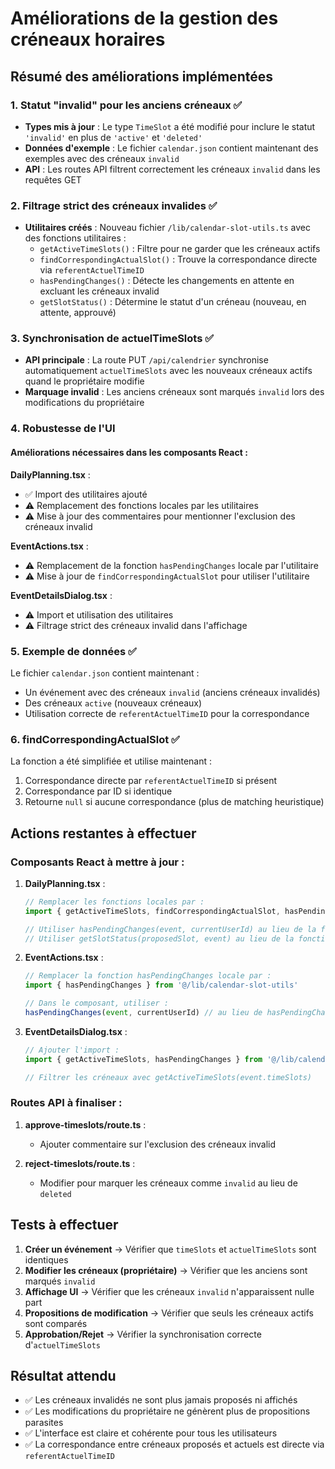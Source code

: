 # Améliorations de la gestion des créneaux horaires

## Résumé des améliorations implémentées

### 1. Statut "invalid" pour les anciens créneaux ✅

- **Types mis à jour** : Le type `TimeSlot` a été modifié pour inclure le statut `'invalid'` en plus de `'active'` et `'deleted'`
- **Données d'exemple** : Le fichier `calendar.json` contient maintenant des exemples avec des créneaux `invalid`
- **API** : Les routes API filtrent correctement les créneaux `invalid` dans les requêtes GET

### 2. Filtrage strict des créneaux invalides ✅

- **Utilitaires créés** : Nouveau fichier `/lib/calendar-slot-utils.ts` avec des fonctions utilitaires :
  - `getActiveTimeSlots()` : Filtre pour ne garder que les créneaux actifs
  - `findCorrespondingActualSlot()` : Trouve la correspondance directe via `referentActuelTimeID`
  - `hasPendingChanges()` : Détecte les changements en attente en excluant les créneaux invalid
  - `getSlotStatus()` : Détermine le statut d'un créneau (nouveau, en attente, approuvé)

### 3. Synchronisation de actuelTimeSlots ✅

- **API principale** : La route PUT `/api/calendrier` synchronise automatiquement `actuelTimeSlots` avec les nouveaux créneaux actifs quand le propriétaire modifie
- **Marquage invalid** : Les anciens créneaux sont marqués `invalid` lors des modifications du propriétaire

### 4. Robustesse de l'UI

#### Améliorations nécessaires dans les composants React :

**DailyPlanning.tsx** :
- ✅ Import des utilitaires ajouté
- ⚠️ Remplacement des fonctions locales par les utilitaires
- ⚠️ Mise à jour des commentaires pour mentionner l'exclusion des créneaux invalid

**EventActions.tsx** :
- ⚠️ Remplacement de la fonction `hasPendingChanges` locale par l'utilitaire
- ⚠️ Mise à jour de `findCorrespondingActualSlot` pour utiliser l'utilitaire

**EventDetailsDialog.tsx** :
- ⚠️ Import et utilisation des utilitaires
- ⚠️ Filtrage strict des créneaux invalid dans l'affichage

### 5. Exemple de données ✅

Le fichier `calendar.json` contient maintenant :
- Un événement avec des créneaux `invalid` (anciens créneaux invalidés)
- Des créneaux `active` (nouveaux créneaux)
- Utilisation correcte de `referentActuelTimeID` pour la correspondance

### 6. findCorrespondingActualSlot ✅

La fonction a été simplifiée et utilise maintenant :
1. Correspondance directe par `referentActuelTimeID` si présent
2. Correspondance par ID si identique
3. Retourne `null` si aucune correspondance (plus de matching heuristique)

## Actions restantes à effectuer

### Composants React à mettre à jour :

1. **DailyPlanning.tsx** :
   ```typescript
   // Remplacer les fonctions locales par :
   import { getActiveTimeSlots, findCorrespondingActualSlot, hasPendingChanges, getSlotStatus } from '@/lib/calendar-slot-utils'
   
   // Utiliser hasPendingChanges(event, currentUserId) au lieu de la fonction locale
   // Utiliser getSlotStatus(proposedSlot, event) au lieu de la fonction locale
   ```

2. **EventActions.tsx** :
   ```typescript
   // Remplacer la fonction hasPendingChanges locale par :
   import { hasPendingChanges } from '@/lib/calendar-slot-utils'
   
   // Dans le composant, utiliser :
   hasPendingChanges(event, currentUserId) // au lieu de hasPendingChanges(event)
   ```

3. **EventDetailsDialog.tsx** :
   ```typescript
   // Ajouter l'import :
   import { getActiveTimeSlots, hasPendingChanges } from '@/lib/calendar-slot-utils'
   
   // Filtrer les créneaux avec getActiveTimeSlots(event.timeSlots)
   ```

### Routes API à finaliser :

1. **approve-timeslots/route.ts** :
   - Ajouter commentaire sur l'exclusion des créneaux invalid
   
2. **reject-timeslots/route.ts** :
   - Modifier pour marquer les créneaux comme `invalid` au lieu de `deleted`

## Tests à effectuer

1. **Créer un événement** → Vérifier que `timeSlots` et `actuelTimeSlots` sont identiques
2. **Modifier les créneaux (propriétaire)** → Vérifier que les anciens sont marqués `invalid`
3. **Affichage UI** → Vérifier que les créneaux `invalid` n'apparaissent nulle part
4. **Propositions de modification** → Vérifier que seuls les créneaux actifs sont comparés
5. **Approbation/Rejet** → Vérifier la synchronisation correcte d'`actuelTimeSlots`

## Résultat attendu

- ✅ Les créneaux invalidés ne sont plus jamais proposés ni affichés
- ✅ Les modifications du propriétaire ne génèrent plus de propositions parasites  
- ✅ L'interface est claire et cohérente pour tous les utilisateurs
- ✅ La correspondance entre créneaux proposés et actuels est directe via `referentActuelTimeID`